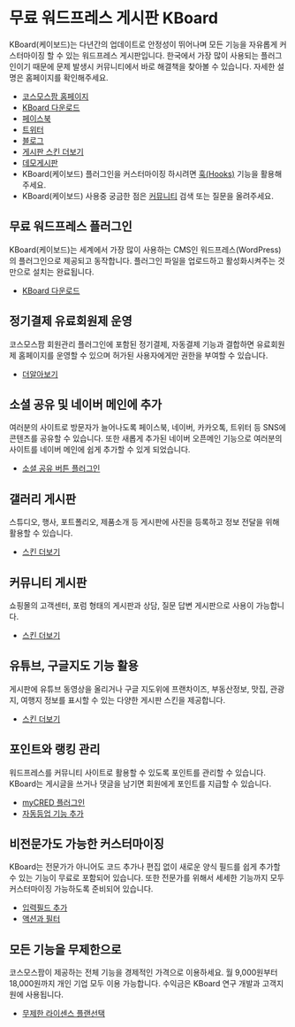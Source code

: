 # 무료 워드프레스 게시판 KBoard

KBoard(케이보드)는 다년간의 업데이트로 안정성이 뛰어나며 모든 기능을 자유롭게 커스터마이징 할 수 있는 워드프레스 게시판입니다.
한국에서 가장 많이 사용되는 플러그인이기 때문에 문제 발생시 커뮤니티에서 바로 해결책을 찾아볼 수 있습니다.
자세한 설명은 홈페이지를 확인해주세요.
- [코스모스팜 홈페이지](https://www.cosmosfarm.com/)
- [KBoard 다운로드](https://www.cosmosfarm.com/products/kboard)
- [페이스북](https://www.facebook.com/cosmosfarm.sns)
- [트위터](https://twitter.com/cosmosfarm)
- [블로그](https://blog.cosmosfarm.com/)
- [게시판 스킨 더보기](https://www.cosmosfarm.com/wpstore)
- [데모게시판](https://www.cosmosfarm.com/demo/)
- KBoard(케이보드) 플러그인을 커스터마이징 하시려면 [훅(Hooks)](https://www.cosmosfarm.com/products/kboard/hooks) 기능을 활용해주세요.
- KBoard(케이보드) 사용중 궁금한 점은 [커뮤니티](https://www.cosmosfarm.com/threads) 검색 또는 질문을 올려주세요.

## 무료 워드프레스 플러그인
KBoard(케이보드)는 세계에서 가장 많이 사용하는 CMS인 워드프레스(WordPress)의 플러그인으로 제공되고 동작합니다. 플러그인 파일을 업로드하고 활성화시켜주는 것 만으로 설치는 완료됩니다.
- [KBoard 다운로드](https://www.cosmosfarm.com/products/kboard)

## 정기결제 유료회원제 운영
코스모스팜 회원관리 플러그인에 포함된 정기결제, 자동결제 기능과 결합하면 유료회원제 홈페이지를 운영할 수 있으며 허가된 사용자에게만 권한을 부여할 수 있습니다.
- [더알아보기](https://www.cosmosfarm.com/wpstore/product/cosmosfarm-members)

## 소셜 공유 및 네이버 메인에 추가
여러분의 사이트로 방문자가 늘어나도록 페이스북, 네이버, 카카오톡, 트위터 등 SNS에 콘텐츠를 공유할 수 있습니다. 또한 새롭게 추가된 네이버 오픈메인 기능으로 여러분의 사이트를 네이버 메인에 쉽게 추가할 수 있게 되었습니다.
- [소셜 공유 버튼 플러그인](https://ko.wordpress.org/plugins/cosmosfarm-share-buttons/)

## 갤러리 게시판
스튜디오, 행사, 포트폴리오, 제품소개 등 게시판에 사진을 등록하고 정보 전달을 위해 활용할 수 있습니다.
- [스킨 더보기](https://www.cosmosfarm.com/wpstore/category/kboard_gallery)

## 커뮤니티 게시판
쇼핑몰의 고객센터, 포럼 형태의 게시판과 상담, 질문 답변 게시판으로 사용이 가능합니다.
- [스킨 더보기](https://www.cosmosfarm.com/wpstore/category/kboard_community)

## 유튜브, 구글지도 기능 활용
게시판에 유튜브 동영상을 올리거나 구글 지도위에 프랜차이즈, 부동산정보, 맛집, 관광지, 여행지 정보를 표시할 수 있는 다양한 게시판 스킨을 제공합니다.
- [스킨 더보기](https://www.cosmosfarm.com/wpstore/category/kboard)

## 포인트와 랭킹 관리
워드프레스를 커뮤니티 사이트로 활용할 수 있도록 포인트를 관리할 수 있습니다. KBoard는 게시글을 쓰거나 댓글을 남기면 회원에게 포인트를 지급할 수 있습니다.
- [myCRED 플러그인](https://ko.wordpress.org/plugins/mycred/)
- [자동등업 기능 추가](https://www.cosmosfarm.com/wpstore/product/cosmosfarm-members)

## 비전문가도 가능한 커스터마이징
KBoard는 전문가가 아니어도 코드 추가나 편집 없이 새로운 양식 필드를 쉽게 추가할 수 있는 기능이 무료로 포함되어 있습니다. 또한 전문가를 위해서 세세한 기능까지 모두 커스터마이징 가능하도록 준비되어 있습니다.
- [입력필드 추가](https://blog.cosmosfarm.com/?p=214)
- [액션과 필터](http://www.cosmosfarm.com/products/kboard/hooks)

## 모든 기능을 무제한으로
코스모스팜이 제공하는 전체 기능을 경제적인 가격으로 이용하세요.
월 9,000원부터 18,000원까지 개인 기업 모두 이용 가능합니다.
수익금은 KBoard 연구 개발과 고객지원에 사용됩니다.
- [무제한 라이센스 플랜선택](https://www.cosmosfarm.com/wpstore/category/license)
